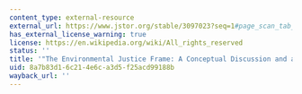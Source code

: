 ```yaml
---
content_type: external-resource
external_url: https://www.jstor.org/stable/3097023?seq=1#page_scan_tab_contents
has_external_license_warning: true
license: https://en.wikipedia.org/wiki/All_rights_reserved
status: ''
title: '"The Environmental Justice Frame: A Conceptual Discussion and an Application."'
uid: 8a7b83d1-6c21-4e6c-a3d5-f25acd99188b
wayback_url: ''
---
```

